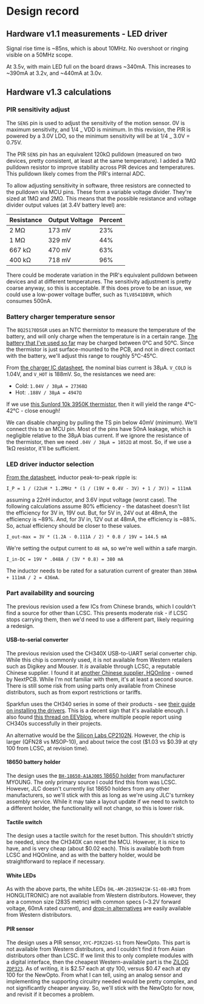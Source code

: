 # Design record

## Hardware v1.1 measurements - LED driver

Signal rise time is ~85ns, which is about 10MHz. No overshoot or ringing visible on a 50MHz scope.

At 3.5v, with main LED full on the board draws ~340mA. This increases to ~390mA at 3.2v, and ~440mA at 3.0v.

## Hardware v1.3 calculations

### PIR sensitivity adjust

The `SENS` pin is used to adjust the sensitivity of the motion sensor. 0V is maximum sensitivity, and 1/4 _ VDD is minimum. In this revision, the PIR is powered by a 3.0V LDO, so the minimum sensitivity will be at 1/4 _ 3.0V = 0.75V.

The PIR `SENS` pin has an equivalent 120kΩ pulldown (measured on two devices, pretty consistent, at least at the same temperature). I added a 1MΩ pulldown resistor to improve stability across PIR devices and temperatures. This pulldown likely comes from the PIR's internal ADC.

To allow adjusting sensitivity in software, three resistors are connected to the pulldown via MCU pins. These form a variable voltage divider. They're sized at 1MΩ and 2MΩ. This means that the possible resistance and voltage divider output values (at 3.4V battery level) are:

| Resistance | Output Voltage | Percent |
| ---------- | -------------- | ------- |
| 2 MΩ       | 173 mV         | 23%     |
| 1 MΩ       | 329 mV         | 44%     |
| 667 kΩ     | 470 mV         | 63%     |
| 400 kΩ     | 718 mV         | 96%     |

There could be moderate variation in the PIR's equivalent pulldown between devices and at different temperatures. The sensitivity adjustment is pretty coarse anyway, so this is acceptable. If this does prove to be an issue, we could use a low-power voltage buffer, such as `TLV8541DBVR`, which consumes 500nA.

### Battery charger temperature sensor

The `BQ25170DSGR` uses an NTC thermistor to measure the temperature of the battery, and will only charge when the temperature is in a certain range. [The battery that I've used so far](https://www.batteryspace.com/LiFePO4-18650-Rechargeable-Cell-3.2V-1800-mAh.aspx) may be charged between 0°C and 50°C. Since the thermistor is just surface-mounted to the PCB, and not in direct contact with the battery, we'll adjust this range to roughly 5°C-45°C.

From [the charger IC datasheet](https://www.ti.com/lit/ds/symlink/bq25170.pdf), the nominal bias current is 38μA. `V_COLD` is 1.04V, and `V_HOT` is 188mV. So, the resistances we need are:

- Cold: `1.04V / 38μA = 27368Ω`
- Hot: `.188V / 38μA = 4947Ω`

If we use [this Sunlord 10k 3950K thermistor](https://jlcpcb.com/partdetail/Sunlord-SDNT1608X103F3950FTF/C279936), then it will yield the range 4°C-42°C - close enough!

We can disable charging by pulling the TS pin below 40mV (minimum). We'll connect this to an MCU pin. Most of the pins have 50nA leakage, which is negligible relative to the 38μA bias current. If we ignore the resistance of the thermistor, then we need `.04V / 38μA = 1052Ω` at most. So, if we use a 1kΩ resistor, it'll be sufficient.

### LED driver inductor selection

[From the datasheet](https://www.ti.com/lit/ds/symlink/tps61165.pdf), inductor peak-to-peak ripple is:

`I_P = 1 / (22uH * 1.2MHz * (1 / (19V + 0.4V - 3V) + 1 / 3V)) = 111mA`

assuming a 22nH inductor, and 3.6V input voltage (worst case). The following calculations assume 80% efficiency - the datasheet doesn't list the efficiency for 3V in, 19V out. But, for 5V in, 24V out at 48mA, the efficiency is ~89%. And, for 3V in, 12V out at 48mA, the efficiency is ~88%. So, actual efficiency should be closer to these values.

`I_out-max = 3V * (1.2A - 0.111A / 2) * 0.8 / 19V = 144.5 mA`

We're setting the output current to `48 mA`, so we're well within a safe margin.

`I_in-DC = 19V * .048A / (3V * 0.8) = 380 mA`

The inductor needs to be rated for a saturation current of greater than `380mA + 111mA / 2 = 436mA`.

### Part availability and sourcing

The previous revision used a few ICs from Chinese brands, which I couldn't find a source for other than LCSC. This presents moderate risk - if LCSC stops carrying them, then we'd need to use a different part, likely requiring a redesign.

#### USB-to-serial converter

The previous revision used the CH340X USB-to-UART serial converter chip. While this chip is commonly used, it is not available from Western retailers such as Digikey and Mouser. It _is_ available through LCSC, a reputable Chinese supplier. I found it at [another Chinese supplier, HQOnline](https://www.hqonline.com/product-detail/usb-chips-wch-ch340x-2500405741) - owned by NextPCB. While I'm not familiar with them, it's at least a second source. There is still some risk from using parts only available from Chinese distributors, such as from export restrictions or tariffs.

Sparkfun uses the CH340 series in some of their products - see [their guide on installing the drivers](https://learn.sparkfun.com/tutorials/how-to-install-ch340-drivers/all). This is a decent sign that it's available enough. I also found [this thread on EEVblog](https://www.eevblog.com/forum/beginners/ch340-ch330-for-commercial-crowdfunding-product/), where multiple people report using CH340s successfully in their projects.

An alternative would be the [Silicon Labs CP2102N](https://www.digikey.com/en/products/detail/silicon-labs/CP2102N-A02-GQFN28R/9863480). However, the chip is larger (QFN28 vs MSOP-10), and about twice the cost ($1.03 vs $0.39 at qty 100 from LCSC, at revision time).

#### 18650 battery holder

The design uses the [`BH-18650-A1AJ005` 18650 holder](https://jlcpcb.com/partdetail/MYOUNG-BH_18650A1AJ005/C5290176) from manufacturer MYOUNG. The only primary source I could find this from was LCSC. However, JLC doesn't currently list 18650 holders from any other manufacturers, so we'll stick with this as long as we're using JLC's turnkey assembly service. While it may take a layout update if we need to switch to a different holder, the functionality will not change, so this is lower risk.

#### Tactile switch

The design uses a tactile switch for the reset button. This shouldn't strictly be needed, since the CH340X can reset the MCU. However, it is nice to have, and is very cheap (about $0.02 each). This is available both from LCSC and HQOnline, and as with the battery holder, would be straightforward to replace if necessary.

#### White LEDs

As with the above parts, the white LEDs (`HL-AM-2835H421W-S1-08-HR3` from HONGLITRONIC) are not available from Western distributors. However, they are a common size (2835 metric) with common specs (~3.2V forward voltage, 60mA rated current), and [drop-in alternatives](https://www.digikey.com/en/products/detail/ams-osram-usa-inc/GW-JTLMS1-CM-G7H2-XX58-1-60-R33/13680961) are easily available from Western distributors.

#### PIR sensor

The design uses a PIR sensor, `XYC-PIR224S-S1` from NewOpto. This part is not available from Western distributors, and I couldn't find it from Asian distributors other than LCSC. If we limit this to only complete modules with a digital interface, then the cheapest Western-available part is the [ZiLOG `ZDP323`](https://www.mouser.com/ProductDetail/ZiLOG/ZDP323B1). As of writing, it is $2.57 each at qty 100, versus $0.47 each at qty 100 for the NewOpto. From what I can tell, using an analog sensor and implementing the supporting circuitry needed would be pretty complex, and not significantly cheaper anyway. So, we'll stick with the NewOpto for now, and revisit if it becomes a problem.
